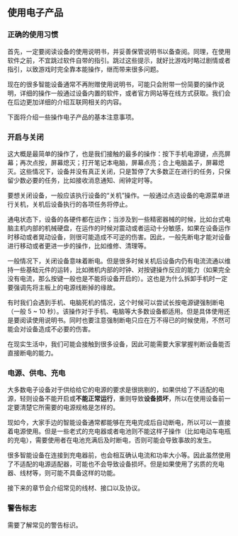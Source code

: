 ## 使用电子产品

### 正确的使用习惯

首先，一定要阅读设备的使用说明书，并妥善保管说明书以备查阅。同理，在使用软件之前，不宜跳过软件自带的指引。跳过这些提示，就好比游戏时略过剧情或者指引，以致游戏时完全靠本能操作，继而带来很多问题。

现在的很多智能设备通常不再附赠使用说明书，可能只会附带一份简要的操作说明，详细的操作一般通过设备内置的软件，或者官方网站等在线方式获取。我们会在后边更加详细的介绍互联网相关的内容。

下面将介绍一些操作电子产品的基本注意事项。

### 开启与关闭

这大概是最简单的操作了，也是我们接触的最多的操作：按下手机电源键，点亮屏幕；再次点按，屏幕熄灭；打开笔记本电脑，屏幕点亮；合上电脑盖子，屏幕熄灭。这些情况下，设备并没有真正关闭，只是暂停了大多数正在进行的任务，只保留少数必要的任务，比如接收消息通知、闹钟定时等。

要想关闭设备，一般应该执行设备的“关机”操作。一般通过点选设备的电源菜单进行关机，关机后设备执行的各项任务将停止。

通电状态下，设备的各硬件都在运作；当涉及到一些精密器械的时候，比如台式电脑主机内部的机械硬盘，在运作的时候对震动或者运动十分敏感，如果在设备运作时移动或者晃动设备，则很可能造成不可逆的伤害。因此，一般先断电才能对设备进行移动或者更进一步的操作，比如维修、清理等。

一般情况下，关闭设备意味着断电。但是很多时候关机后设备内仍有电流流通以维持一些基础元件的运转，比如微机内部的时钟、对按键操作反应的能力（如果完全没有电流，那么按键一般也是不能将设备开启的）。这也是为什么拆卸手机时一定要强调先将主板上的电源线断掉的缘故。

有时我们会遇到手机、电脑死机的情况，这个时候可以尝试长按电源键强制断电（一般 5 ~ 10 秒）。该操作对于手机、电脑等大多数设备都适用。但是具体使用还是要阅读使用说明书。同时也要注意强制断电只应在万不得已的时候使用，不然可能会对设备造成不必要的伤害。

在现实生活中，我们可能会接触到很多设备，因此可能需要大家掌握判断设备能否直接断电的能力。

### 电源、供电、充电

大多数电子设备对于供给给它的电源的要求是很挑剔的，如果供给了不适配的电源，轻则设备不能开启或**不能正常运行**，重则导致**设备损坏**，所以在使用设备前一定要清楚它所需要的电源规格是怎样的。

现如今，大家手边的智能设备通常都能够在充电完成后自动断电，所以可以一直接着电源使用。但是一些老式的充电器或者电池则不能这样子操作（比如电动车电瓶的充电），需要使用者在电池充满后及时断电，否则可能会导致事故的发生。

很多智能设备在连接到充电器前，也会相互确认电流和功率大小等。因此虽然使用了不适配的电源适配器，可能也不会导致设备损坏。但是如果使用了劣质的充电器、线材等，则可能不具备这样的功能。

接下来的章节会介绍常见的线材、接口以及协议。

### 警告标志

需要了解常见的警告标识。
